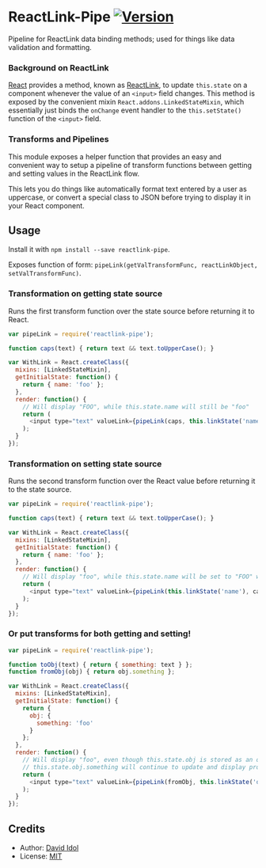 ReactLink-Pipe [![Version][npm-image]][npm-url]
================

Pipeline for ReactLink data binding methods; used for things like data validation and formatting.



### Background on ReactLink

[React](https://facebook.github.io/react/) provides a method, known as [ReactLink](https://facebook.github.io/react/docs/two-way-binding-helpers.html), to update `this.state` on a component whenever the value of an `<input>` field changes. This method is exposed by the convenient mixin `React.addons.LinkedStateMixin`, which essentially just binds the `onChange` event handler to the `this.setState()` function of the `<input>` field.

### Transforms and Pipelines

This module exposes a helper function that provides an easy and convenient way to setup a pipeline of transform functions between getting and setting values in the ReactLink flow.

This lets you do things like automatically format text entered by a user as uppercase, or convert a special class to JSON before trying to display it in your React component.

## Usage

Install it with `npm install --save reactlink-pipe`.

Exposes function of form: `pipeLink(getValTransformFunc, reactLinkObject, setValTransformFunc)`.

### Transformation on getting state source

Runs the first transform function over the state source before returning it to React.

```js
var pipeLink = require('reactlink-pipe');

function caps(text) { return text && text.toUpperCase(); }

var WithLink = React.createClass({
  mixins: [LinkedStateMixin],
  getInitialState: function() {
    return { name: 'foo' };
  },
  render: function() {
    // Will display "FOO", while this.state.name will still be "foo"
    return (
      <input type="text" valueLink={pipeLink(caps, this.linkState('name'))} />
    );
  }
});
```

### Transformation on setting state source

Runs the second transform function over the React value before returning it to the state source.

```js
var pipeLink = require('reactlink-pipe');

function caps(text) { return text && text.toUpperCase(); }

var WithLink = React.createClass({
  mixins: [LinkedStateMixin],
  getInitialState: function() {
    return { name: 'foo' };
  },
  render: function() {
    // Will display "foo", while this.state.name will be set to "FOO" when changed
    return (
      <input type="text" valueLink={pipeLink(this.linkState('name'), caps)} />
    );
  }
});
```


### Or put transforms for both getting and setting!

```js
var pipeLink = require('reactlink-pipe');

function toObj(text) { return { something: text } };
function fromObj(obj) { return obj.something };

var WithLink = React.createClass({
  mixins: [LinkedStateMixin],
  getInitialState: function() {
    return {
      obj: {
        something: 'foo'
      }
    };
  },
  render: function() {
    // Will display "foo", even though this.state.obj is stored as an object and not a string.
    // this.state.obj.something will continue to update and display properly as the user types.
    return (
      <input type="text" valueLink={pipeLink(fromObj, this.linkState('obj'), toObj)} />
    );
  }
});
```

## Credits

- Author: [David Idol](http://daveidol.com)
- License: [MIT](http://opensource.org/licenses/MIT)


[npm-image]: https://img.shields.io/npm/v/reactlink-pipe.svg?style=flat-square
[npm-url]: https://www.npmjs.org/package/reactlink-pipe
